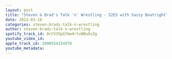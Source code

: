 ```yaml
---
layout: post
title: "Steven & Brad's Talk 'n' Wrestling - S2E5 with Sazzy Boatright"
date: 2022-03-16
categories: steven-brads-talk-n-wrestling
author: steven-brads-talk-n-wrestling
spotify_track_id: 0cCV3VpG7mw4rtvWBuOsZg
youtube_video_id: 
apple_track_id: 1000554154970
youtube_metadata: 
---
```

